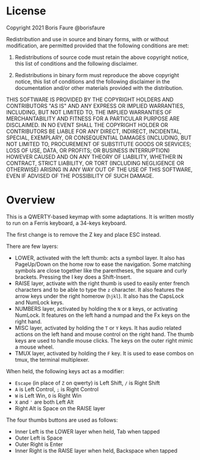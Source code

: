 # License

Copyright 2021 Boris Faure @borisfaure

Redistribution and use in source and binary forms, with or without
modification, are permitted provided that the following conditions are met:

1. Redistributions of source code must retain the above copyright notice, this
list of conditions and the following disclaimer.

2. Redistributions in binary form must reproduce the above copyright notice,
this list of conditions and the following disclaimer in the documentation
and/or other materials provided with the distribution.

THIS SOFTWARE IS PROVIDED BY THE COPYRIGHT HOLDERS AND CONTRIBUTORS "AS IS"
AND ANY EXPRESS OR IMPLIED WARRANTIES, INCLUDING, BUT NOT LIMITED TO, THE
IMPLIED WARRANTIES OF MERCHANTABILITY AND FITNESS FOR A PARTICULAR PURPOSE ARE
DISCLAIMED. IN NO EVENT SHALL THE COPYRIGHT HOLDER OR CONTRIBUTORS BE LIABLE
FOR ANY DIRECT, INDIRECT, INCIDENTAL, SPECIAL, EXEMPLARY, OR CONSEQUENTIAL
DAMAGES (INCLUDING, BUT NOT LIMITED TO, PROCUREMENT OF SUBSTITUTE GOODS OR
SERVICES; LOSS OF USE, DATA, OR PROFITS; OR BUSINESS INTERRUPTION) HOWEVER
CAUSED AND ON ANY THEORY OF LIABILITY, WHETHER IN CONTRACT, STRICT LIABILITY,
OR TORT (INCLUDING NEGLIGENCE OR OTHERWISE) ARISING IN ANY WAY OUT OF THE USE
OF THIS SOFTWARE, EVEN IF ADVISED OF THE POSSIBILITY OF SUCH DAMAGE.

# Overview

This is a QWERTY-based keymap with some adaptations.  It is written mostly to
run on a Ferris keyboard, a 34-keys keyboard.

The first change is to remove the Z key and place ESC instead.

There are few layers:
* LOWER, activated with the left thumb: acts a symbol layer.  It also has
  PageUp/Down on the home row to ease the navigation.  Some matching symbols
  are close together like the parentheses, the square and curly brackets.
  Pressing the I key does a Shift-Insert.
* RAISE layer, activate with the right thumb is used to easily enter french
  characters and to be able to type the `z` character.  It also features the
  arrow keys under the right homerow (`hjkl`). It also has the CapsLock and
  NumLock keys.
* NUMBERS layer, activated by holding the `N` or `B` keys, or activating
  NumLock.  It features on the left hand a numpad and the Fx keys on the right
  hand.
* MISC layer, activated by holding the `T` or `Y` keys.  It has audio related
  actions on the left hand and mouse control on the right hand.  The thumb
  keys are used to handle mouse clicks.  The keys on the outer right mimic a
  mouse wheel.
* TMUX layer, activated by holding the `F` key.  It is used to ease combos on
  tmux, the terminal multiplexer.

When held, the following keys act as a modifier:

* `Escape` (in place of `Z` on qwerty) is Left Shift, `/` is Right Shift
* `A` is Left Control, `;` is Right Control
* `W` is Left Win, `O` is Right Win
* `X` and `'` are both Left Alt
* Right Alt is Space on the RAISE layer

The four thumbs buttons are used as follows:
* Inner Left is the LOWER layer when held, Tab when tapped
* Outer Left is Space
* Outer Right is Enter
* Inner Right is the RAISE layer when held, Backspace when tapped

